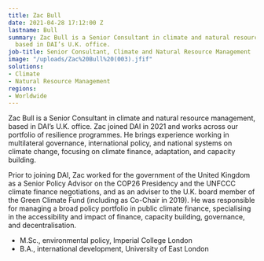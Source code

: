 ```yaml
---
title: Zac Bull
date: 2021-04-28 17:12:00 Z
lastname: Bull
summary: Zac Bull is a Senior Consultant in climate and natural resource management,
  based in DAI’s U.K. office.
job-title: Senior Consultant, Climate and Natural Resource Management
image: "/uploads/Zac%20Bull%20(003).jfif"
solutions:
- Climate
- Natural Resource Management
regions:
- Worldwide
---
```


Zac Bull is a Senior Consultant in climate and natural resource management, based in DAI’s U.K. office. Zac joined DAI in 2021 and works across our portfolio of resilience programmes. He brings experience working in multilateral governance, international policy, and national systems on climate change, focusing on climate finance, adaptation, and capacity building.

Prior to joining DAI, Zac worked for the government of the United Kingdom as a Senior Policy Advisor on the COP26 Presidency and the UNFCCC climate finance negotiations, and as an adviser to the U.K. board member of the Green Climate Fund (including as Co-Chair in 2019). He was responsible for managing a broad policy portfolio in public climate finance, specialising in the accessibility and impact of finance, capacity building, governance, and decentralisation.

* M.Sc., environmental policy, Imperial College London
* B.A., international development, University of East London
